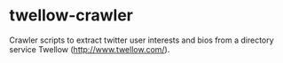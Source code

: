 twellow-crawler
===============

Crawler scripts to extract twitter user interests and bios from a directory service Twellow (http://www.twellow.com/).
